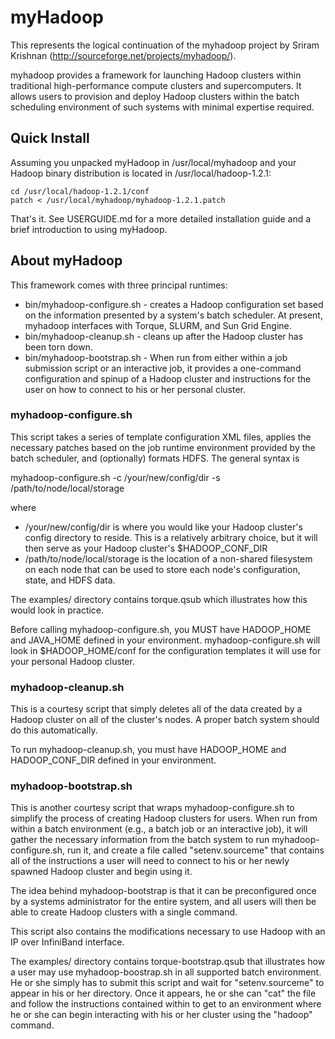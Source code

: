 # myHadoop

This represents the logical continuation of the myhadoop project by Sriram 
Krishnan (http://sourceforge.net/projects/myhadoop/).

myhadoop provides a framework for launching Hadoop clusters within traditional 
high-performance compute clusters and supercomputers.  It allows users to 
provision and deploy Hadoop clusters within the batch scheduling environment of
such systems with minimal expertise required.

## Quick Install

Assuming you unpacked myHadoop in /usr/local/myhadoop and your Hadoop binary
distribution is located in /usr/local/hadoop-1.2.1:

    cd /usr/local/hadoop-1.2.1/conf
    patch < /usr/local/myhadoop/myhadoop-1.2.1.patch

That's it.  See USERGUIDE.md for a more detailed installation guide and a brief
introduction to using myHadoop.

## About myHadoop
This framework comes with three principal runtimes:

* bin/myhadoop-configure.sh - creates a Hadoop configuration set based on the
  information presented by a system's batch scheduler.  At present, myhadoop
  interfaces with Torque, SLURM, and Sun Grid Engine.
* bin/myhadoop-cleanup.sh - cleans up after the Hadoop cluster has been torn
  down.
* bin/myhadoop-bootstrap.sh - When run from either within a job submission 
  script or an interactive job, it provides a one-command configuration and 
  spinup of a Hadoop cluster and instructions for the user on how to connect 
  to his or her personal cluster.

### myhadoop-configure.sh

This script takes a series of template configuration XML files, applies the 
necessary patches based on the job runtime environment provided by the batch
scheduler, and (optionally) formats HDFS.  The general syntax is

myhadoop-configure.sh -c /your/new/config/dir -s /path/to/node/local/storage

where
  * /your/new/config/dir is where you would like your Hadoop cluster's config
    directory to reside.  This is a relatively arbitrary choice, but it will 
    then serve as your Hadoop cluster's $HADOOP_CONF_DIR
  * /path/to/node/local/storage is the location of a non-shared filesystem on
    each node that can be used to store each node's configuration, state, and
    HDFS data.

The examples/ directory contains torque.qsub which illustrates how this
would look in practice.

Before calling myhadoop-configure.sh, you MUST have HADOOP_HOME and JAVA_HOME
defined in your environment.  myhadoop-configure.sh will look in 
$HADOOP_HOME/conf for the configuration templates it will use for your 
personal Hadoop cluster.

### myhadoop-cleanup.sh

This is a courtesy script that simply deletes all of the data created by a
Hadoop cluster on all of the cluster's nodes.  A proper batch system should do
this automatically.

To run myhadoop-cleanup.sh, you must have HADOOP_HOME and HADOOP_CONF_DIR
defined in your environment.

### myhadoop-bootstrap.sh

This is another courtesy script that wraps myhadoop-configure.sh to simplify
the process of creating Hadoop clusters for users.  When run from within a
batch environment (e.g., a batch job or an interactive job), it will gather
the necessary information from the batch system to run myhadoop-configure.sh,
run it, and create a file called "setenv.sourceme" that contains all of the
instructions a user will need to connect to his or her newly spawned Hadoop
cluster and begin using it.

The idea behind myhadoop-bootstrap is that it can be preconfigured once by a
systems administrator for the entire system, and all users will then be able
to create Hadoop clusters with a single command.

This script also contains the modifications necessary to use Hadoop with an
IP over InfiniBand interface.

The examples/ directory contains torque-bootstrap.qsub that illustrates how
a user may use myhadoop-boostrap.sh in all supported batch environment.  He or 
she simply has to submit this script and wait for "setenv.sourceme" to appear 
in his or her directory.  Once it appears, he or she can "cat" the file and 
follow the instructions contained within to get to an environment where he
or she can begin interacting with his or her cluster using the "hadoop"
command.

